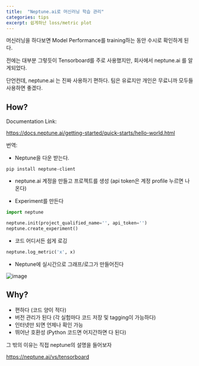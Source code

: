 ```yaml
---
title:  "Neptune.ai로 머신러닝 학습 관리"
categories: tips
excerpt: 쉽게하난 loss/metric plot  
---
```

머신러닝을 하다보면 Model Performance를 training하는 동안 수시로 확인하게 된다.

전에는 대부분 그렇듯이 Tensorboard를 주로 사용했지만, 회사에서 neptune.ai 를 알게되었다.

단언컨데, neptune.ai 는 진짜 사용하기 편하다. 팀은 유료지만 개인은 무료니까 모두들 사용하면 좋겠다.

## How?
Documentation Link:

https://docs.neptune.ai/getting-started/quick-starts/hello-world.html

번역:

- Neptune을 다운 받는다.
```
pip install neptune-client
```
- neptune.ai 계정을 만들고 프로젝트를 생성
(api token은 계정 profile 누르면 나온다)

- Experiment를 만든다
```Python
import neptune

neptune.init(project_qualified_name='', api_token='') 
neptune.create_experiment()
```
- 코드 어디서든 쉽게 로깅
```Python
neptune.log_metric('x', x)
```
- Neptune에 실시간으로 그래프/로그가 만들어진다

![image](https://i2.wp.com/neptune.ai/wp-content/uploads/Home_hero-dashboard-image.png?fit=1292%2C813&ssl=1)

## Why?
- 편하다 (코드 양이 적다)
- 버전 관리가 된다 (각 실험마다 코드 저장 및 tagging이 가능하다)
- 인터넷만 되면 언제나 확인 가능
- 뛰어난 호환성 (Python 코드면 어지간하면 다 된다)

그 밖의 이유는 직접 
neptune의 설명을 들어보자 

https://neptune.ai/vs/tensorboard
